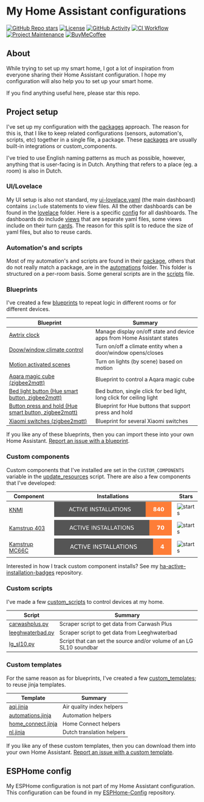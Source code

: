 # My Home Assistant configurations

[![GitHub Repo stars][stars-shield]][stars]
[![License][license-shield]](LICENSE)
[![GitHub Activity][commits-shield]][commits]
[![CI Workflow][ci-workflow-shield]][ci-workflow]
[![Project Maintenance][maintenance-shield]][maintainer]
[![BuyMeCoffee][buymecoffeebadge]][buymecoffee]

## About

While trying to set up my smart home, I got a lot of inspiration from everyone sharing their Home Assistant configuration. I hope my configuration will also help you to set up your smart home.

If you find anything useful here, please star this repo.

## Project setup

I've set up my configuration with the [packages](https://www.home-assistant.io/docs/configuration/packages/) approach. The reason for this is, that I like to keep related configurations (sensors, automation's, scripts, etc) together in a single file, a package.
These [packages](packages) are usually built-in integrations or custom_components.

I've tried to use English naming patterns as much as possible, however, anything that is user-facing is in Dutch. Anything that refers to a place (eg. a room) is also in Dutch.

### UI/Lovelace

My UI setup is also not standard, my [ui-lovelace.yaml](ui-lovelace.yaml) (the main dashboard) contains `include` statements to view files.
All the other dashboards can be found in the [lovelace](lovelace) folder. Here is a specific [config](lovelace/config) for all dashboards.
The dashboards do include [views](lovelace/views) that are separate yaml files, some views include on their turn [cards](lovelace/views/cards). The reason for this split is to reduce the size of yaml files, but also to reuse cards.

### Automation's and scripts

Most of my automation's and scripts are found in their [package](packages), others that do not really match a package, are in the [automations](automations) folder. This folder is structured on a per-room basis.
Some general scripts are in the [scripts](scripts.yaml) file.

### Blueprints

I've created a few [blueprints](blueprints/automation/golles/) to repeat logic in different rooms or for different devices.

| Blueprint                                                                                                                                      | Summary                                                                |
| ---------------------------------------------------------------------------------------------------------------------------------------------- | ---------------------------------------------------------------------- |
| [Awtrix clock](blueprints/automation/golles/awtrix_clock.yaml)                                                                                 | Manage display on/off state and device apps from Home Assistant states |
| [Doow/window climate control](blueprints/automation/golles/door-window-climate-control.yaml)                                                   | Turn on/off a climate entity when a door/window opens/closes           |
| [Motion activated scenes](blueprints/automation/golles/motion-activated_scenes.yaml)                                                           | Turn on lights (by scene) based on motion                              |
| [Aqara magic cube (zigbee2mqtt)](blueprints/automation/golles/zigbee2mqtt_aqara_magic_cube.yaml)                                               | Blueprint to control a Aqara magic cube                                |
| [Bed light button (Hue smart button, zigbee2mqtt)](blueprints/automation/golles/zigbee2mqtt_hue_smart_button_bed_light_button.yaml)            | Bed button, single click for bed light, long click for ceiling light   |
| [Button press and hold (Hue smart button, zigbee2mqtt)](blueprints/automation/golles/zigbee2mqtt_hue_smart_button_press_and_hold_actions.yaml) | Blueprint for Hue buttons that support press and hold                  |
| [Xiaomi switches (zigbee2mqtt)](blueprints/automation/golles/zigbee2mqtt_xiaomi_switch.yaml)                                                   | Blueprint for several Xiaomi switches                                  |

If you like any of these blueprints, then you can import these into your own Home Assistant.
[Report an issue with a blueprint](https://github.com/golles/Home-Assistant-Config/issues/new?assignees=&labels=blueprint&projects=&template=blueprint.yaml).

### Custom components

Custom components that I've installed are set in the `CUSTOM_COMPONENTS` variable in the [update_resources](scripts/update_resources) script.
There are also a few components that I've developed:

| Component                                                               | Installations                                                                                            | Stars                                                                                                 |
| ----------------------------------------------------------------------- | -------------------------------------------------------------------------------------------------------- | ----------------------------------------------------------------------------------------------------- |
| [KNMI](https://github.com/golles/ha-knmi)                               | ![](https://raw.githubusercontent.com/golles/ha-active-installation-badges/main/badges/knmi.svg)         | ![starts](https://img.shields.io/github/stars/golles/ha-knmi?style=for-the-badge)                     |
| [Kamstrup 403](https://github.com/golles/ha-kamstrup_403)               | ![](https://raw.githubusercontent.com/golles/ha-active-installation-badges/main/badges/kamstrup_403.svg) | ![starts](https://img.shields.io/github/stars/golles/ha-kamstrup_403?style=for-the-badge)             |
| [Kamstrup MC66C](https://github.com/golles/Home-Assistant-Sensor-MC66C) | ![](https://raw.githubusercontent.com/golles/ha-active-installation-badges/main/badges/mc66c.svg)        | ![starts](https://img.shields.io/github/stars/golles/Home-Assistant-Sensor-MC66C?style=for-the-badge) |

Interested in how I track custom component installs? See my [ha-active-installation-badges](https://github.com/golles/ha-active-installation-badges) repository.

### Custom scripts

I've made a few [custom_scripts](custom_scripts/) to control devices at my home.

| Script                                              | Summary                                                             |
| --------------------------------------------------- | ------------------------------------------------------------------- |
| [carwashplus.py](custom_scripts/carwashplus.py)     | Scraper script to get data from Carwash Plus                        |
| [leeghwaterbad.py](custom_scripts/leeghwaterbad.py) | Scraper script to get data from Leeghwaterbad                       |
| [lg_sl10.py](custom_scripts/lg_sl10.py)             | Script that can set the source and/or volume of an LG SL10 soundbar |

### Custom templates

For the same reason as for blueprints, I've created a few [custom_templates](custom_templates/); to reuse jinja templates.

| Template                                                  | Summary                   |
| --------------------------------------------------------- | ------------------------- |
| [aqi.jinja](custom_templates/aqi.jinja)                   | Air quality index helpers |
| [automations.jinja](custom_templates/automations.jinja)   | Automation helpers        |
| [home_connect.jinja](custom_templates/home_connect.jinja) | Home Connect helpers      |
| [nl.jinja](custom_templates/nl.jinja)                     | Dutch translation helpers |

If you like any of these custom templates, then you can download them into your own Home Assistant.
[Report an issue with a custom template](https://github.com/golles/Home-Assistant-Config/issues/new?assignees=&labels=custom_template&projects=&template=custom_template.yaml).

## ESPHome config

My ESPHome configuration is not part of my Home Assistant configuration.
This configuration can be found in my [ESPHome-Config](https://github.com/golles/ESPHome-Config) repository.

[buymecoffee]: https://www.buymeacoffee.com/golles
[buymecoffeebadge]: https://img.shields.io/badge/buy%20me%20a%20coffee-donate-yellow.svg?style=for-the-badge
[commits-shield]: https://img.shields.io/github/commit-activity/y/golles/Home-Assistant-Config.svg?style=for-the-badge
[commits]: https://github.com/golles/Home-Assistant-Config/commits/main
[license-shield]: https://img.shields.io/github/license/golles/Home-Assistant-Config.svg?style=for-the-badge
[maintainer]: https://github.com/golles
[maintenance-shield]: https://img.shields.io/badge/maintainer-golles-blue.svg?style=for-the-badge
[stars-shield]: https://img.shields.io/github/stars/golles/Home-Assistant-Config?style=for-the-badge
[stars]: https://github.com/golles/Home-Assistant-Config/stargazers
[ci-workflow-shield]: https://img.shields.io/github/actions/workflow/status/golles/Home-Assistant-Config/ci.yaml?style=for-the-badge
[ci-workflow]: https://github.com/golles/Home-Assistant-Config/actions/workflows/ci.yaml
